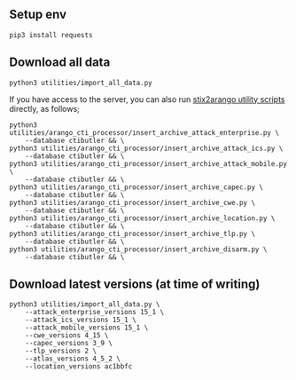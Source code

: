 ## Setup env

```shell
pip3 install requests
```

## Download all data

```shell
python3 utilities/import_all_data.py
```

If you have access to the server, you can also run [stix2arango utility scripts](https://github.com/muchdogesec/stix2arango/tree/main/utilities) directly, as follows;


```shell
python3 utilities/arango_cti_processor/insert_archive_attack_enterprise.py \
	--database ctibutler && \
python3 utilities/arango_cti_processor/insert_archive_attack_ics.py \
	--database ctibutler && \
python3 utilities/arango_cti_processor/insert_archive_attack_mobile.py \
	--database ctibutler && \
python3 utilities/arango_cti_processor/insert_archive_capec.py \
	--database ctibutler && \
python3 utilities/arango_cti_processor/insert_archive_cwe.py \
	--database ctibutler && \
python3 utilities/arango_cti_processor/insert_archive_location.py \
	--database ctibutler && \
python3 utilities/arango_cti_processor/insert_archive_tlp.py \
	--database ctibutler && \
python3 utilities/arango_cti_processor/insert_archive_disarm.py \
	--database ctibutler && \
```

## Download latest versions (at time of writing)

```shell
python3 utilities/import_all_data.py \
	--attack_enterprise_versions 15_1 \
	--attack_ics_versions 15_1 \
	--attack_mobile_versions 15_1 \
	--cwe_versions 4_15 \
	--capec_versions 3_9 \
	--tlp_versions 2 \
	--atlas_versions 4_5_2 \
	--location_versions ac1bbfc
```